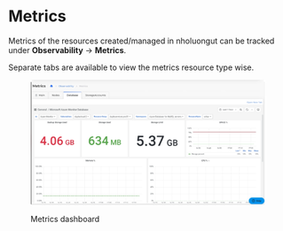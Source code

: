 # Metrics

Metrics of the resources created/managed in nholuongut can be tracked under **Observability** -> **Metrics**.

Separate tabs are available to view the metrics resource type wise.

<figure><img src="../../.gitbook/assets/metrics fixed.png" alt=""><figcaption><p>Metrics dashboard</p></figcaption></figure>
